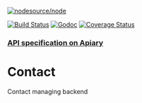 [![nodesource/node](http://dockeri.co/image/silverwyrda/contact)](https://registry.hub.docker.com/u/silverwyrda/contact/)

[![Build Status](https://travis-ci.org/Quorumsco/contact.svg)](https://travis-ci.org/Quorumsco/contact) [![Godoc](http://img.shields.io/badge/godoc-reference-blue.svg?style=flat)](https://godoc.org/github.com/Quorumsco/contact) [![Coverage Status](https://coveralls.io/repos/Quorumsco/contact/badge.svg)](https://coveralls.io/r/Quorumsco/contact)

### [API specification on Apiary](http://docs.quorums.apiary.io/)

# Contact
Contact managing backend
